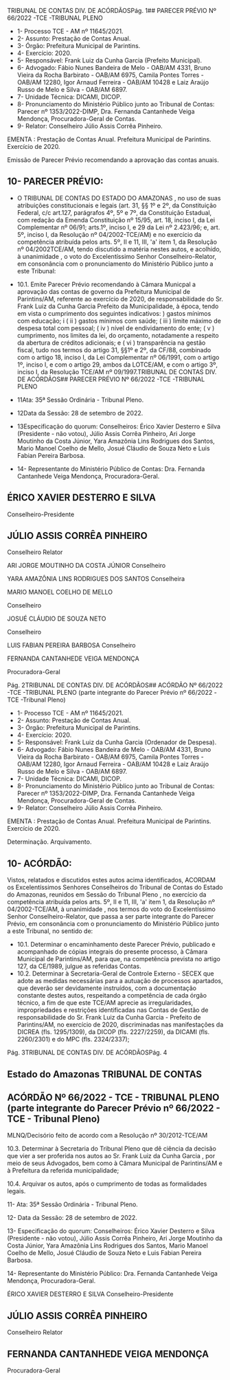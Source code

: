 TRIBUNAL DE CONTAS DIV. DE ACÓRDÃOSPág. 1## PARECER PRÉVIO Nº 66/2022 -TCE -TRIBUNAL PLENO

- 1- Processo TCE - AM nº 11645/2021.
- 2- Assunto: Prestação de Contas Anual.
- 3- Órgão: Prefeitura Municipal de Parintins.
- 4- Exercício: 2020.
- 5- Responsável: Frank Luiz da Cunha Garcia (Prefeito Municipal).
- 6- Advogado: Fábio Nunes Bandeira de Melo - OAB/AM 4331, Bruno Vieira da Rocha Barbirato - OAB/AM 6975, Camila Pontes Torres - OAB/AM 12280, Igor Arnaud Ferreira - OAB/AM 10428 e Laiz Araújo Russo de Melo e Silva - OAB/AM 6897.
- 7- Unidade Técnica: DICAMI, DICOP.
- 8- Pronunciamento  do  Ministério  Público  junto  ao  Tribunal  de  Contas: Parecer  nº 1353/2022-DIMP, Dra. Fernanda Cantanhede Veiga Mendonça, Procuradora-Geral de Contas.
- 9- Relator: Conselheiro Júlio Assis Corrêa Pinheiro.

EMENTA : Prestação  de  Contas  Anual.  Prefeitura Municipal de Parintins. Exercício de 2020.

Emissão de Parecer Prévio recomendando a aprovação das contas anuais.

## 10-  PARECER PRÉVIO:

- O  TRIBUNAL  DE  CONTAS  DO  ESTADO  DO  AMAZONAS ,  no  uso  de  suas atribuições constitucionais e legais (art. 31, §§ 1º e 2º, da Constituição Federal, c/c art.127, parágrafos 4º, 5º e 7º, da Constituição Estadual, com redação da Emenda Constituição nº 15/95,  art.  18,  inciso  I,  da  Lei  Complementar  nº  06/91;  arts.1º,  inciso  I,  e  29  da  Lei  nº 2.423/96;  e,  art.  5º,  inciso  I,  da  Resolução  nº  04/2002-TCE/AM)  e  no  exercício  da competência  atribuída  pelos  arts.  5º,  II  e  11,  III,  'a'  item  1,  da  Resolução  nº  04/2002TCE/AM, tendo discutido a matéria nestes autos, e acolhido, à unanimidade ,  o  voto do Excelentíssimo Senhor Conselheiro-Relator, em consonância com o pronunciamento do Ministério Público junto a este Tribunal:
- 10.1. Emite Parecer Prévio recomendando à Câmara Municpal a aprovação das contas de governo da Prefeitura Municipal de Parintins/AM, referente ao exercício de 2020, de responsabilidade do Sr. Frank Luiz da Cunha Garcia Prefeito da Municipalidade, à época, tendo em vista o cumprimento dos seguintes indicativos:  ) gastos mínimos com educação; i ( ii ) gastos mínimos com saúde; ( iii ) limite máximo de despesa total com pessoal; ( iv ) nível de endividamento do ente; ( v ) cumprimento, nos limites da  lei,  do  orçamento,  notadamente  a  respeito  da  abertura  de  créditos adicionais; e ( vi ) transparência na gestão fiscal, tudo nos termos do artigo 31,  §§1º  e  2º,  da  CF/88,  combinado  com  o  artigo  18,  inciso  I,  da  Lei Complementar nº 06/1991, com o artigo 1º, inciso I, e com o artigo 29, ambos da LOTCE/AM, e com o artigo 3º, inciso I, da Resolução TCE/AM nº 09/1997.TRIBUNAL DE CONTAS DIV. DE ACÓRDÃOS## PARECER PRÉVIO Nº 66/2022 -TCE -TRIBUNAL PLENO

- 11Ata: 35ª Sessão Ordinária - Tribunal Pleno.
- 12Data da Sessão: 28 de setembro de 2022.
- 13Especificação do quorum: Conselheiros: Érico Xavier Desterro e Silva (Presidente -  não  votou),  Júlio  Assis  Corrêa  Pinheiro,  Ari  Jorge  Moutinho  da  Costa  Júnior,  Yara Amazônia Lins Rodrigues dos Santos, Mario Manoel Coelho de Mello, Josué Cláudio de Souza Neto e Luis Fabian Pereira Barbosa.
- 14-  Representante do Ministério Público de Contas: Dra. Fernanda Cantanhede Veiga Mendonça, Procuradora-Geral.

## ÉRICO XAVIER DESTERRO E SILVA

Conselheiro-Presidente

## JÚLIO ASSIS CORRÊA PINHEIRO

Conselheiro Relator

ARI JORGE MOUTINHO DA COSTA JÚNIOR Conselheiro

YARA AMAZÔNIA LINS RODRIGUES DOS SANTOS Conselheira

MARIO MANOEL COELHO DE MELLO

Conselheiro

JOSUÉ CLÁUDIO DE SOUZA NETO

Conselheiro

LUIS FABIAN PEREIRA BARBOSA Conselheiro

FERNANDA CANTANHEDE VEIGA MENDONÇA

Procuradora-Geral

Pág. 2TRIBUNAL DE CONTAS DIV. DE ACÓRDÃOS## ACÓRDÃO Nº 66/2022 -TCE -TRIBUNAL PLENO (parte integrante do Parecer Prévio nº 66/2022 -TCE -Tribunal Pleno)

- 1- Processo TCE - AM nº 11645/2021.
- 2- Assunto: Prestação de Contas Anual.
- 3- Órgão: Prefeitura Municipal de Parintins.
- 4- Exercício: 2020.
- 5- Responsável: Frank Luiz da Cunha Garcia (Ordenador de Despesa).
- 6- Advogado: Fábio  Nunes  Bandeira de Melo  -  OAB/AM 4331, Bruno Vieira da Rocha Barbirato - OAB/AM 6975, Camila Pontes Torres - OAB/AM 12280, Igor Arnaud Ferreira - OAB/AM 10428 e Laiz Araújo Russo de Melo e Silva - OAB/AM 6897.
- 7- Unidade Técnica: DICAMI, DICOP.
- 8- Pronunciamento  do  Ministério  Público  junto  ao  Tribunal  de  Contas: Parecer  nº 1353/2022-DIMP, Dra. Fernanda Cantanhede Veiga Mendonça, Procuradora-Geral de Contas.
- 9- Relator: Conselheiro Júlio Assis Corrêa Pinheiro.

EMENTA :  Prestação  de  Contas  Anual.    Prefeitura Municipal de Parintins. Exercício de 2020.

Determinação. Arquivamento.

## 10-  ACÓRDÃO:

Vistos, relatados e discutidos estes autos acima identificados, ACORDAM os Excelentíssimos Senhores Conselheiros do Tribunal de Contas do Estado do Amazonas, reunidos em Sessão do Tribunal Pleno , no exercício da competência atribuída pelos arts. 5º, II e 11, III, 'a' item 1, da Resolução nº 04/2002-TCE/AM, à unanimidade , nos termos do voto do Excelentíssimo Senhor Conselheiro-Relator, que passa a ser parte integrante do Parecer Prévio, em consonância com o pronunciamento do Ministério Público junto a este Tribunal, no sentido de:

- 10.1. Determinar o encaminhamento  deste  Parecer  Prévio,  publicado  e acompanhado  de  cópias  integrais  do  presente  processo,  à  Câmara Municipal de Parintins/AM, para que, na competência prevista no artigo 127, da CE/1989, julgue as referidas Contas.
- 10.2. Determinar à Secretaria-Geral de Controle Externo - SECEX que adote as medidas necessárias para a autuação de processos apartados, que deverão  ser  devidamente  instruídos,  com  a  documentação  constante destes autos, respeitando a competência de cada órgão técnico, a fim de que este TCE/AM aprecie as irregularidades, impropriedades e restrições identificadas  nas  Contas  de  Gestão  de  responsabilidade  do Sr.  Frank Luiz da Cunha Garcia - Prefeito de Parintins/AM, no exercício de 2020, discriminadas nas manifestações da DICREA (fls. 1295/1309), da DICOP (fls. 2227/2259), da DICAMI (fls. 2260/2301) e do MPC (fls. 2324/2337);

Pág. 3TRIBUNAL DE CONTAS DIV. DE ACÓRDÃOSPág. 4

## Estado do Amazonas TRIBUNAL DE CONTAS

## ACÓRDÃO Nº 66/2022 - TCE - TRIBUNAL PLENO (parte integrante do Parecer Prévio nº 66/2022 - TCE - Tribunal Pleno)

MLNQ/Decisório feito de acordo com a Resolução nº 30/2012-TCE/AM

10.3. Determinar à Secretaria do Tribunal Pleno que dê ciência da decisão que vier a ser proferida nos autos ao Sr. Frank Luiz da Cunha Garcia , por  meio  de  seus  Advogados,  bem  como  à  Câmara  Municipal  de Parintins/AM e à Prefeitura da referida municipalidade;

10.4. Arquivar os autos, após o cumprimento de todas as formalidades legais.

11- Ata: 35ª Sessão Ordinária - Tribunal Pleno.

12- Data da Sessão: 28 de setembro de 2022.

13- Especificação do quorum: Conselheiros: Érico Xavier Desterro e Silva (Presidente -  não  votou),  Júlio  Assis  Corrêa  Pinheiro,  Ari  Jorge  Moutinho  da  Costa  Júnior,  Yara Amazônia Lins Rodrigues dos Santos, Mario Manoel Coelho de Mello, Josué Cláudio de Souza Neto e Luis Fabian Pereira Barbosa.

14-  Representante do Ministério Público: Dra. Fernanda Cantanhede Veiga Mendonça, Procuradora-Geral.

ÉRICO XAVIER DESTERRO E SILVA Conselheiro-Presidente

## JÚLIO ASSIS CORRÊA PINHEIRO

Conselheiro Relator

## FERNANDA CANTANHEDE VEIGA MENDONÇA

Procuradora-Geral